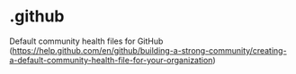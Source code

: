 # .github

Default community health files for GitHub (https://help.github.com/en/github/building-a-strong-community/creating-a-default-community-health-file-for-your-organization)
